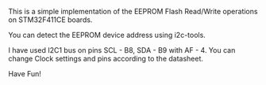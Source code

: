 This is a simple implementation of the EEPROM Flash Read/Write operations on STM32F411CE boards.

You can detect the EEPROM device address using i2c-tools.

I have used I2C1 bus on pins SCL - B8, SDA - B9 with AF - 4. You can change Clock settings and pins according to the datasheet.

Have Fun!
